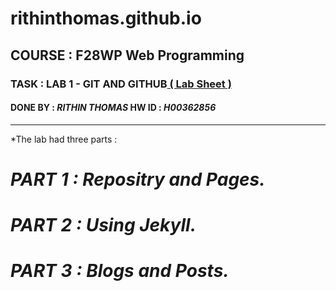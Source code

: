 #                   rithinthomas.github.io
## COURSE : F28WP Web Programming

### TASK : LAB 1 - GIT AND GITHUB[ ( Lab Sheet )](https://canvadocs-prod-dub.inscloudgate.net/1/sessions/eyJhbGciOiJIUzUxMiIsInR5cCI6IkpXVCJ9.eyJjIjoxNjMyMDY3OTU4ODA4LCJkIjoiLTVVT0RiOWNacmlzWjFXRFlRcERLVE5lZ0h2NnV4IiwiZSI6MTYzMjEwMzk1OCwiciI6InBkZmpzIiwibCI6ImVuLUdCIiwiZyI6Im5vbmUiLCJoIjp7IjkiOjB9LCJ1c2VfY2xvdWRmcm9udCI6dHJ1ZSwiaWF0IjoxNjMyMDY3OTU4LCJleHAiOjE2MzIxMDM5NTd9.IIdi1pLQZjKmeDkiqndDU3eMiPI1OjsncUM84GUDIhoDsoZhIhMdSDH7DD72LZytOiYN-jMNxO7QsVDvb5SLbw/view?theme=dark)
#### DONE BY : *RITHIN THOMAS*      HW ID : *H00362856*
***

*The lab had three parts :
   # *PART 1 : Repositry and Pages.*
   # *PART 2 : Using Jekyll.*
   # *PART 3 : Blogs and Posts.*
    

